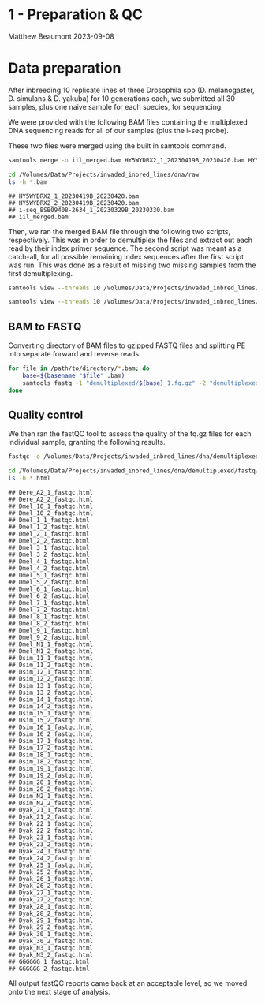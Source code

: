 1 - Preparation & QC
================
Matthew Beaumont
2023-09-08

# Data preparation

After inbreeding 10 replicate lines of three Drosophila spp (D.
melanogaster, D. simulans & D. yakuba) for 10 generations each, we
submitted all 30 samples, plus one naive sample for each species, for
sequencing.

We were provided with the following BAM files containing the multiplexed
DNA sequencing reads for all of our samples (plus the i-seq probe).

These two files were merged using the built in samtools command.

``` bash
samtools merge -o iil_merged.bam HY5WYDRX2_1_20230419B_20230420.bam HY5WYDRX2_2_20230419B_20230420.bam
```

``` bash
cd /Volumes/Data/Projects/invaded_inbred_lines/dna/raw
ls -h *.bam
```

    ## HY5WYDRX2_1_20230419B_20230420.bam
    ## HY5WYDRX2_2_20230419B_20230420.bam
    ## i-seq_BSB09408-2634_1_20230329B_20230330.bam
    ## iil_merged.bam

Then, we ran the merged BAM file through the following two scripts,
respectively. This was in order to demultiplex the files and extract out
each read by their index primer sequence. The second script was meant as
a catch-all, for all possible remaining index sequences after the first
script was run. This was done as a result of missing two missing samples
from the first demultiplexing.

``` bash
samtools view --threads 10 /Volumes/Data/Projects/invaded_inbred_lines/dna/raw/iil_merged.bam | paste -d "|" - - | tee >(grep BC:Z:ATCACG |tr "|" "\n" | samtools view --threads 2 -b > /Volumes/Data/Projects/invaded_inbred_lines/dna/raw/demultiplexed/Dmel_1.bam) >(grep BC:Z:CGATGT |tr "|" "\n" | samtools view --threads 2 -b > /Volumes/Data/Projects/invaded_inbred_lines/dna/raw/demultiplexed/Dmel_2.bam) >(grep BC:Z:TTAGGC |tr "|" "\n" | samtools view --threads 2 -b > /Volumes/Data/Projects/invaded_inbred_lines/dna/raw/demultiplexed/Dmel_3.bam) >(grep BC:Z:TGACCA |tr "|" "\n" | samtools view --threads 2 -b > /Volumes/Data/Projects/invaded_inbred_lines/dna/raw/demultiplexed/Dmel_4.bam) >(grep BC:Z:ACAGTG |tr "|" "\n" | samtools view --threads 2 -b > /Volumes/Data/Projects/invaded_inbred_lines/dna/raw/demultiplexed/Dmel_5.bam) >(grep BC:Z:GCCAAT |tr "|" "\n" | samtools view --threads 2 -b > /Volumes/Data/Projects/invaded_inbred_lines/dna/raw/demultiplexed/Dmel_6.bam) >(grep BC:Z:CAGATC |tr "|" "\n" | samtools view --threads 2 -b > /Volumes/Data/Projects/invaded_inbred_lines/dna/raw/demultiplexed/Dmel_7.bam) >(grep BC:Z:ACTTGA |tr "|" "\n" | samtools view --threads 2 -b > /Volumes/Data/Projects/invaded_inbred_lines/dna/raw/demultiplexed/Dmel_8.bam) >(grep BC:Z:GATCAG |tr "|" "\n" | samtools view --threads 2 -b > /Volumes/Data/Projects/invaded_inbred_lines/dna/raw/demultiplexed/Dmel_9.bam) >(grep BC:Z:TAGCTT |tr "|" "\n" | samtools view --threads 2 -b > /Volumes/Data/Projects/invaded_inbred_lines/dna/raw/demultiplexed/Dmel_10.bam) >(grep BC:Z:GGCTAC |tr "|" "\n" | samtools view --threads 2 -b > /Volumes/Data/Projects/invaded_inbred_lines/dna/raw/demultiplexed/Dsim_11.bam) >(grep BC:Z:CTTGTA |tr "|" "\n" | samtools view --threads 2 -b > /Volumes/Data/Projects/invaded_inbred_lines/dna/raw/demultiplexed/Dsim_12.bam) >(grep BC:Z:AGTCAA |tr "|" "\n" | samtools view --threads 2 -b > /Volumes/Data/Projects/invaded_inbred_lines/dna/raw/demultiplexed/Dsim_13.bam) >(grep BC:Z:AGTTCC |tr "|" "\n" | samtools view --threads 2 -b > /Volumes/Data/Projects/invaded_inbred_lines/dna/raw/demultiplexed/Dsim_14.bam) >(grep BC:Z:ATGTCA |tr "|" "\n" | samtools view --threads 2 -b > /Volumes/Data/Projects/invaded_inbred_lines/dna/raw/demultiplexed/Dsim_15.bam) >(grep BC:Z:CCGTCC |tr "|" "\n" | samtools view --threads 2 -b > /Volumes/Data/Projects/invaded_inbred_lines/dna/raw/demultiplexed/Dsim_16.bam) >(grep BC:Z:GTAGAG |tr "|" "\n" | samtools view --threads 2 -b > /Volumes/Data/Projects/invaded_inbred_lines/dna/raw/demultiplexed/Dsim_17.bam) >(grep BC:Z:GTCCGC |tr "|" "\n" | samtools view --threads 2 -b > /Volumes/Data/Projects/invaded_inbred_lines/dna/raw/demultiplexed/Dsim_18.bam) >(grep BC:Z:GTGAAA |tr "|" "\n" | samtools view --threads 2 -b > /Volumes/Data/Projects/invaded_inbred_lines/dna/raw/demultiplexed/Dsim_19.bam) >(grep BC:Z:GTGGCC |tr "|" "\n" | samtools view --threads 2 -b > /Volumes/Data/Projects/invaded_inbred_lines/dna/raw/demultiplexed/Dsim_20.bam) >(grep BC:Z:GTTTCG |tr "|" "\n" | samtools view --threads 2 -b > /Volumes/Data/Projects/invaded_inbred_lines/dna/raw/demultiplexed/Dyak_21.bam) >(grep BC:Z:CGTACG |tr "|" "\n" | samtools view --threads 2 -b > /Volumes/Data/Projects/invaded_inbred_lines/dna/raw/demultiplexed/Dyak_22.bam) >(grep BC:Z:GAGTGG |tr "|" "\n" | samtools view --threads 2 -b > /Volumes/Data/Projects/invaded_inbred_lines/dna/raw/demultiplexed/Dyak_23.bam) >(grep BC:Z:GGTAGC |tr "|" "\n" | samtools view --threads 2 -b > /Volumes/Data/Projects/invaded_inbred_lines/dna/raw/demultiplexed/Dyak_24.bam) >(grep BC:Z:ACTGAT |tr "|" "\n" | samtools view --threads 2 -b > /Volumes/Data/Projects/invaded_inbred_lines/dna/raw/demultiplexed/Dyak_25.bam) >(grep BC:Z:ATGAGC |tr "|" "\n" | samtools view --threads 2 -b > /Volumes/Data/Projects/invaded_inbred_lines/dna/raw/demultiplexed/Dyak_26.bam) >(grep BC:Z:ATTCCT |tr "|" "\n" | samtools view --threads 2 -b > /Volumes/Data/Projects/invaded_inbred_lines/dna/raw/demultiplexed/Dyak_27.bam) >(grep BC:Z:CAAAAG |tr "|" "\n" | samtools view --threads 2 -b > /Volumes/Data/Projects/invaded_inbred_lines/dna/raw/demultiplexed/Dyak_28.bam) >(grep BC:Z:CAACTA |tr "|" "\n" | samtools view --threads 2 -b > /Volumes/Data/Projects/invaded_inbred_lines/dna/raw/demultiplexed/Dyak_29.bam) >(grep BC:Z:CACCGG |tr "|" "\n" | samtools view --threads 2 -b > /Volumes/Data/Projects/invaded_inbred_lines/dna/raw/demultiplexed/Dyak_30.bam) >(grep BC:Z:CACGAT |tr "|" "\n" | samtools view --threads 2 -b > /Volumes/Data/Projects/invaded_inbred_lines/dna/raw/demultiplexed/Dmel_N1.bam) >(grep BC:Z:CACTCA |tr "|" "\n" | samtools view --threads 2 -b > /Volumes/Data/Projects/invaded_inbred_lines/dna/raw/demultiplexed/Dsim_N2.bam) >(grep BC:Z:CAGGCG |tr "|" "\n" | samtools view --threads 2 -b > /Volumes/Data/Projects/invaded_inbred_lines/dna/raw/demultiplexed/Dyak_N3.bam) >(grep BC:Z:CATTTT |tr "|" "\n" | samtools view --threads 2 -b > /Volumes/Data/Projects/invaded_inbred_lines/dna/raw/demultiplexed/Dere_A2.bam) >(grep BC:Z:GGGGGG |tr "|" "\n" | samtools view --threads 2 -b > /Volumes/Data/Projects/invaded_inbred_lines/dna/raw/demultiplexed/GGGGGG.bam) | grep BC:Z:NNNNNN |tr "|" "\n" | samtools view --threads 2 -b > /Volumes/Data/Projects/invaded_inbred_lines/dna/raw/demultiplexed/NNNNNN.bam

samtools view --threads 10 /Volumes/Data/Projects/invaded_inbred_lines/dna/raw/HY5WYDRX2_1_20230419B_20230420.bam | paste -d "|" - - | tee   >(grep BC:Z:CATGGC |tr "|" "\n" | samtools view --threads 2 -b > /Volumes/Data/Projects/invaded_inbred_lines/dna/raw/output/primer34.bam) >(grep BC:Z:CCAACA |tr "|" "\n" | samtools view --threads 2 -b > /Volumes/Data/Projects/invaded_inbred_lines/dna/raw/output/primer36.bam) >(grep BC:Z:TAATCG |tr "|" "\n" | samtools view --threads 2 -b > /Volumes/Data/Projects/invaded_inbred_lines/dna/raw/output/primer42.bam) >(grep BC:Z:CGGAAT |tr "|" "\n" | samtools view --threads 2 -b > /Volumes/Data/Projects/invaded_inbred_lines/dna/raw/output/primer37.bam) >(grep BC:Z:CTAGCT |tr "|" "\n" | samtools view --threads 2 -b > /Volumes/Data/Projects/invaded_inbred_lines/dna/raw/output/primer38.bam) >(grep BC:Z:CTATAC |tr "|" "\n" | samtools view --threads 2 -b > /Volumes/Data/Projects/invaded_inbred_lines/dna/raw/output/primer39.bam) >(grep BC:Z:GTGATC |tr "|" "\n" | samtools view --threads 2 -b > /Volumes/Data/Projects/invaded_inbred_lines/dna/raw/output/primer40.bam) >(grep BC:Z:GACGAC |tr "|" "\n" | samtools view --threads 2 -b > /Volumes/Data/Projects/invaded_inbred_lines/dna/raw/output/primer41.bam) >(grep BC:Z:TACAGC |tr "|" "\n" | samtools view --threads 2 -b > /Volumes/Data/Projects/invaded_inbred_lines/dna/raw/output/primer43.bam) >(grep BC:Z:TATAAT |tr "|" "\n" | samtools view --threads 2 -b > /Volumes/Data/Projects/invaded_inbred_lines/dna/raw/output/primer44.bam) >(grep BC:Z:TCATTC |tr "|" "\n" | samtools view --threads 2 -b > /Volumes/Data/Projects/invaded_inbred_lines/dna/raw/output/primer45.bam) >(grep BC:Z:TCCCGA |tr "|" "\n" | samtools view --threads 2 -b > /Volumes/Data/Projects/invaded_inbred_lines/dna/raw/output/primer46.bam) >(grep BC:Z:TCGAAG |tr "|" "\n" | samtools view --threads 2 -b > /Volumes/Data/Projects/invaded_inbred_lines/dna/raw/output/primer47.bam) >(grep BC:Z:TCGGCA |tr "|" "\n" | samtools view --threads 2 -b > /Volumes/Data/Projects/invaded_inbred_lines/dna/raw/output/primer48.bam)
```

## BAM to FASTQ

Converting directory of BAM files to gzipped FASTQ files and splitting
PE into separate forward and reverse reads.

``` bash
for file in /path/to/directory/*.bam; do
    base=$(basename "$file" .bam)
    samtools fastq -1 "demultiplexed/${base}_1.fq.gz" -2 "demultiplexed/${base}_2.fq.gz" -0 /dev/null -s /dev/null -n "$file"
done
```

## Quality control

We then ran the fastQC tool to assess the quality of the fq.gz files for
each individual sample, granting the following results.

``` bash
fastqc -o /Volumes/Data/Projects/invaded_inbred_lines/dna/demultiplexed/fastq/fastQC -t 68 *.fq.gz
```

``` bash
cd /Volumes/Data/Projects/invaded_inbred_lines/dna/demultiplexed/fastq/fastQC
ls -h *.html
```

    ## Dere_A2_1_fastqc.html
    ## Dere_A2_2_fastqc.html
    ## Dmel_10_1_fastqc.html
    ## Dmel_10_2_fastqc.html
    ## Dmel_1_1_fastqc.html
    ## Dmel_1_2_fastqc.html
    ## Dmel_2_1_fastqc.html
    ## Dmel_2_2_fastqc.html
    ## Dmel_3_1_fastqc.html
    ## Dmel_3_2_fastqc.html
    ## Dmel_4_1_fastqc.html
    ## Dmel_4_2_fastqc.html
    ## Dmel_5_1_fastqc.html
    ## Dmel_5_2_fastqc.html
    ## Dmel_6_1_fastqc.html
    ## Dmel_6_2_fastqc.html
    ## Dmel_7_1_fastqc.html
    ## Dmel_7_2_fastqc.html
    ## Dmel_8_1_fastqc.html
    ## Dmel_8_2_fastqc.html
    ## Dmel_9_1_fastqc.html
    ## Dmel_9_2_fastqc.html
    ## Dmel_N1_1_fastqc.html
    ## Dmel_N1_2_fastqc.html
    ## Dsim_11_1_fastqc.html
    ## Dsim_11_2_fastqc.html
    ## Dsim_12_1_fastqc.html
    ## Dsim_12_2_fastqc.html
    ## Dsim_13_1_fastqc.html
    ## Dsim_13_2_fastqc.html
    ## Dsim_14_1_fastqc.html
    ## Dsim_14_2_fastqc.html
    ## Dsim_15_1_fastqc.html
    ## Dsim_15_2_fastqc.html
    ## Dsim_16_1_fastqc.html
    ## Dsim_16_2_fastqc.html
    ## Dsim_17_1_fastqc.html
    ## Dsim_17_2_fastqc.html
    ## Dsim_18_1_fastqc.html
    ## Dsim_18_2_fastqc.html
    ## Dsim_19_1_fastqc.html
    ## Dsim_19_2_fastqc.html
    ## Dsim_20_1_fastqc.html
    ## Dsim_20_2_fastqc.html
    ## Dsim_N2_1_fastqc.html
    ## Dsim_N2_2_fastqc.html
    ## Dyak_21_1_fastqc.html
    ## Dyak_21_2_fastqc.html
    ## Dyak_22_1_fastqc.html
    ## Dyak_22_2_fastqc.html
    ## Dyak_23_1_fastqc.html
    ## Dyak_23_2_fastqc.html
    ## Dyak_24_1_fastqc.html
    ## Dyak_24_2_fastqc.html
    ## Dyak_25_1_fastqc.html
    ## Dyak_25_2_fastqc.html
    ## Dyak_26_1_fastqc.html
    ## Dyak_26_2_fastqc.html
    ## Dyak_27_1_fastqc.html
    ## Dyak_27_2_fastqc.html
    ## Dyak_28_1_fastqc.html
    ## Dyak_28_2_fastqc.html
    ## Dyak_29_1_fastqc.html
    ## Dyak_29_2_fastqc.html
    ## Dyak_30_1_fastqc.html
    ## Dyak_30_2_fastqc.html
    ## Dyak_N3_1_fastqc.html
    ## Dyak_N3_2_fastqc.html
    ## GGGGGG_1_fastqc.html
    ## GGGGGG_2_fastqc.html

All output fastQC reports came back at an acceptable level, so we moved
onto the next stage of analysis.
